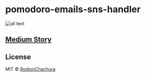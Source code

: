 # pomodoro-emails-sns-handler

>

![all text](https://cdn-images-1.medium.com/max/800/1*-Ep6APdMkZYHMHxBqdUZBw.png)

## [Medium Story](https://medium.com/p/9ad89939a158)

## License

MIT © [RodionChachura](https://geekrodion.com)